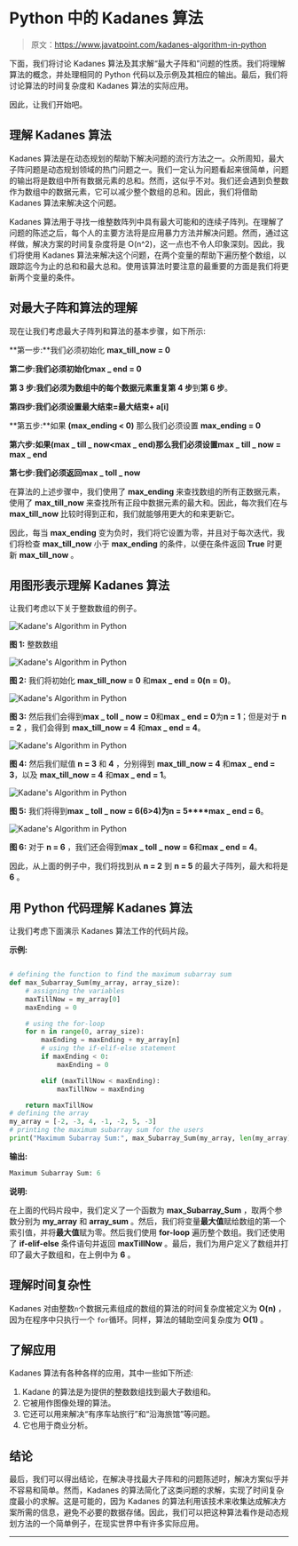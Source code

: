 # Python 中的 Kadanes 算法

> 原文：<https://www.javatpoint.com/kadanes-algorithm-in-python>

下面，我们将讨论 Kadanes 算法及其求解“最大子阵和”问题的性质。我们将理解算法的概念，并处理相同的 Python 代码以及示例及其相应的输出。最后，我们将讨论算法的时间复杂度和 Kadanes 算法的实际应用。

因此，让我们开始吧。

## 理解 Kadanes 算法

Kadanes 算法是在动态规划的帮助下解决问题的流行方法之一。众所周知，最大子阵问题是动态规划领域的热门问题之一。我们一定认为问题看起来很简单，问题的输出将是数组中所有数据元素的总和。然而，这似乎不对。我们还会遇到负整数作为数组中的数据元素，它可以减少整个数组的总和。因此，我们将借助 Kadanes 算法来解决这个问题。

Kadanes 算法用于寻找一维整数阵列中具有最大可能和的连续子阵列。在理解了问题的陈述之后，每个人的主要方法将是应用暴力方法并解决问题。然而，通过这样做，解决方案的时间复杂度将是 O(n^2)，这一点也不令人印象深刻。因此，我们将使用 Kadanes 算法来解决这个问题，在两个变量的帮助下遍历整个数组，以跟踪迄今为止的总和和最大总和。使用该算法时要注意的最重要的方面是我们将更新两个变量的条件。

## 对最大子阵和算法的理解

现在让我们考虑最大子阵列和算法的基本步骤，如下所示:

**第一步:**我们必须初始化 **max_till_now = 0**

**第二步:**我们必须初始化**max _ end = 0**

**第 3 步:**我们必须为数组中的每个数据元素重复**第 4 步**到**第 6 步**。

**第四步:**我们必须设置**最大结束=最大结束+ a[i]**

**第五步:**如果 **(max_ending < 0)** 那么我们必须设置 **max_ending = 0**

**第六步:**如果**(max _ till _ now<max _ end)**那么我们必须设置**max _ till _ now = max _ end**

**第七步:**我们必须返回**max _ toll _ now**

在算法的上述步骤中，我们使用了 **max_ending** 来查找数组的所有正数据元素，使用了 **max_till_now** 来查找所有正段中数据元素的最大和。因此，每次我们在与 **max_till_now** 比较时得到正和，我们就能够用更大的和来更新它。

因此，每当 **max_ending** 变为负时，我们将它设置为零，并且对于每次迭代，我们将检查 **max_till_now** 小于 **max_ending** 的条件，以便在条件返回 **True** 时更新 **max_till_now** 。

## 用图形表示理解 Kadanes 算法

让我们考虑以下关于整数数组的例子。

![Kadane's Algorithm in Python](img/99a985acf6a616baac257eefb15090f9.png)

**图 1:** 整数数组

![Kadane's Algorithm in Python](img/1049d9611e303836ef67827da18c969a.png)

**图 2:** 我们将初始化 **max_till_now = 0** 和**max _ end = 0(n = 0)**。

![Kadane's Algorithm in Python](img/a115d1a590ad649d36f63ffba60de03f.png)

**图 3:** 然后我们会得到**max _ toll _ now = 0**和**max _ end = 0**为**n = 1**；但是对于 **n = 2** ，我们会得到 **max_till_now = 4** 和**max _ end = 4**。

![Kadane's Algorithm in Python](img/e80b33ecc158e09e808c29efe788c817.png)

**图 4:** 然后我们赋值 **n = 3** 和 **4** ，分别得到 **max_till_now = 4** 和**max _ end = 3**，以及 **max_till_now = 4** 和**max _ end = 1**。

![Kadane's Algorithm in Python](img/a8dc5b8cd04a1425de9d2d725f5cbac1.png)

**图 5:** 我们将得到**max _ toll _ now = 6(6>4)**为**n = 5****max _ end = 6**。

![Kadane's Algorithm in Python](img/dd3e3fd9c0a2c2ddff90a32461d782a6.png)

**图 6:** 对于 **n = 6** ，我们还会得到**max _ toll _ now = 6**和**max _ end = 4**。

因此，从上面的例子中，我们将找到从 **n = 2** 到 **n = 5** 的最大子阵列，最大和将是 **6** 。

## 用 Python 代码理解 Kadanes 算法

让我们考虑下面演示 Kadanes 算法工作的代码片段。

**示例:**

```py

# defining the function to find the maximum subarray sum
def max_Subarray_Sum(my_array, array_size):
    # assigning the variables
    maxTillNow = my_array[0]
    maxEnding = 0

    # using the for-loop
    for n in range(0, array_size):
        maxEnding = maxEnding + my_array[n]
        # using the if-elif-else statement
        if maxEnding < 0:
            maxEnding = 0

        elif (maxTillNow < maxEnding):
            maxTillNow = maxEnding

    return maxTillNow
# defining the array
my_array = [-2, -3, 4, -1, -2, 5, -3]
# printing the maximum subarray sum for the users
print("Maximum Subarray Sum:", max_Subarray_Sum(my_array, len(my_array)))

```

**输出:**

```py
Maximum Subarray Sum: 6

```

**说明:**

在上面的代码片段中，我们定义了一个函数为 **max_Subarray_Sum** ，取两个参数分别为 **my_array** 和 **array_sum** 。然后，我们将变量**最大值**赋给数组的第一个索引值，并将**最大值**赋为零。然后我们使用 **for-loop** 遍历整个数组。我们还使用了 **if-elif-else** 条件语句并返回 **maxTillNow** 。最后，我们为用户定义了数组并打印了最大子数组和，在上例中为 **6** 。

## 理解时间复杂性

Kadanes 对由整数`n`个数据元素组成的数组的算法的时间复杂度被定义为 **O(n)** ，因为在程序中只执行一个 `for`循环。同样，算法的辅助空间复杂度为 **O(1)** 。

## 了解应用

Kadanes 算法有各种各样的应用，其中一些如下所述:

1.  Kadane 的算法是为提供的整数数组找到最大子数组和。
2.  它被用作图像处理的算法。
3.  它还可以用来解决“有序车站旅行”和“沿海旅馆”等问题。
4.  它也用于商业分析。

## 结论

最后，我们可以得出结论，在解决寻找最大子阵和的问题陈述时，解决方案似乎并不容易和简单。然而，Kadanes 的算法简化了这类问题的求解，实现了时间复杂度最小的求解。这是可能的，因为 Kadanes 的算法利用该技术来收集达成解决方案所需的信息，避免不必要的数据存储。因此，我们可以把这种算法看作是动态规划方法的一个简单例子，在现实世界中有许多实际应用。

* * *